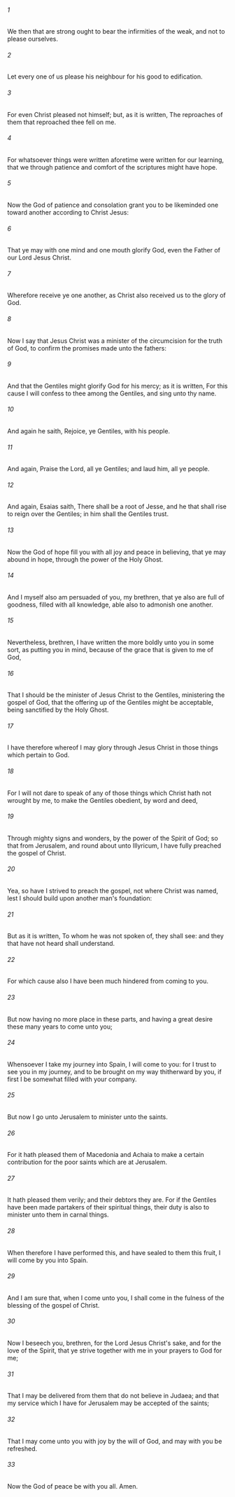 ###### 1
We then that are strong ought to bear the infirmities of the weak, and not to please ourselves.

###### 2
Let every one of us please his neighbour for his good to edification.

###### 3
For even Christ pleased not himself; but, as it is written, The reproaches of them that reproached thee fell on me.

###### 4
For whatsoever things were written aforetime were written for our learning, that we through patience and comfort of the scriptures might have hope.

###### 5
Now the God of patience and consolation grant you to be likeminded one toward another according to Christ Jesus:

###### 6
That ye may with one mind and one mouth glorify God, even the Father of our Lord Jesus Christ.

###### 7
Wherefore receive ye one another, as Christ also received us to the glory of God.

###### 8
Now I say that Jesus Christ was a minister of the circumcision for the truth of God, to confirm the promises made unto the fathers:

###### 9
And that the Gentiles might glorify God for his mercy; as it is written, For this cause I will confess to thee among the Gentiles, and sing unto thy name.

###### 10
And again he saith, Rejoice, ye Gentiles, with his people.

###### 11
And again, Praise the Lord, all ye Gentiles; and laud him, all ye people.

###### 12
And again, Esaias saith, There shall be a root of Jesse, and he that shall rise to reign over the Gentiles; in him shall the Gentiles trust.

###### 13
Now the God of hope fill you with all joy and peace in believing, that ye may abound in hope, through the power of the Holy Ghost.

###### 14
And I myself also am persuaded of you, my brethren, that ye also are full of goodness, filled with all knowledge, able also to admonish one another.

###### 15
Nevertheless, brethren, I have written the more boldly unto you in some sort, as putting you in mind, because of the grace that is given to me of God,

###### 16
That I should be the minister of Jesus Christ to the Gentiles, ministering the gospel of God, that the offering up of the Gentiles might be acceptable, being sanctified by the Holy Ghost.

###### 17
I have therefore whereof I may glory through Jesus Christ in those things which pertain to God.

###### 18
For I will not dare to speak of any of those things which Christ hath not wrought by me, to make the Gentiles obedient, by word and deed,

###### 19
Through mighty signs and wonders, by the power of the Spirit of God; so that from Jerusalem, and round about unto Illyricum, I have fully preached the gospel of Christ.

###### 20
Yea, so have I strived to preach the gospel, not where Christ was named, lest I should build upon another man's foundation:

###### 21
But as it is written, To whom he was not spoken of, they shall see: and they that have not heard shall understand.

###### 22
For which cause also I have been much hindered from coming to you.

###### 23
But now having no more place in these parts, and having a great desire these many years to come unto you;

###### 24
Whensoever I take my journey into Spain, I will come to you: for I trust to see you in my journey, and to be brought on my way thitherward by you, if first I be somewhat filled with your company.

###### 25
But now I go unto Jerusalem to minister unto the saints.

###### 26
For it hath pleased them of Macedonia and Achaia to make a certain contribution for the poor saints which are at Jerusalem.

###### 27
It hath pleased them verily; and their debtors they are. For if the Gentiles have been made partakers of their spiritual things, their duty is also to minister unto them in carnal things.

###### 28
When therefore I have performed this, and have sealed to them this fruit, I will come by you into Spain.

###### 29
And I am sure that, when I come unto you, I shall come in the fulness of the blessing of the gospel of Christ.

###### 30
Now I beseech you, brethren, for the Lord Jesus Christ's sake, and for the love of the Spirit, that ye strive together with me in your prayers to God for me;

###### 31
That I may be delivered from them that do not believe in Judaea; and that my service which I have for Jerusalem may be accepted of the saints;

###### 32
That I may come unto you with joy by the will of God, and may with you be refreshed.

###### 33
Now the God of peace be with you all. Amen.

